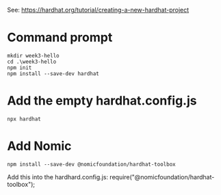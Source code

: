 See: https://hardhat.org/tutorial/creating-a-new-hardhat-project

# Command prompt
```
mkdir week3-hello 
cd .\week3-hello
npm init 
npm install --save-dev hardhat
```
# Add the empty hardhat.config.js
```
npx hardhat
```
# Add Nomic 
```
npm install --save-dev @nomicfoundation/hardhat-toolbox 
```
Add this into the hardhard.config.js: require("@nomicfoundation/hardhat-toolbox");